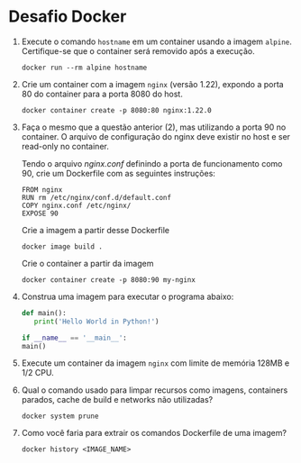 # Desafio Docker

1. Execute o comando `hostname` em um container usando a imagem `alpine`. Certifique-se que o container será removido após a execução.

   ```
   docker run --rm alpine hostname
   ```

2. Crie um container com a imagem `nginx` (versão 1.22), expondo a porta 80 do container para a porta 8080 do host.

   ```
   docker container create -p 8080:80 nginx:1.22.0
   ```

3. Faça o mesmo que a questão anterior (2), mas utilizando a porta 90 no container. O arquivo de configuração do nginx deve existir no host e ser read-only no container.
   
   Tendo o arquivo *nginx.conf* definindo a porta de funcionamento como 90, crie um Dockerfile com as seguintes instruções:
  
   ```
   FROM nginx
   RUN rm /etc/nginx/conf.d/default.conf
   COPY nginx.conf /etc/nginx/
   EXPOSE 90
   ```
   
   Crie a imagem a partir desse Dockerfile
  
   ```
   docker image build .
   ```
  
   Crie o container a partir da imagem
  
   ```
   docker container create -p 8080:90 my-nginx
   ```

4. Construa uma imagem para executar o programa abaixo:

   ```python
   def main():
      print('Hello World in Python!')

   if __name__ == '__main__':
   main()
   ```

5. Execute um container da imagem `nginx` com limite de memória 128MB e 1/2 CPU.

6. Qual o comando usado para limpar recursos como imagens, containers parados, cache de build e networks não utilizadas?

   ```
   docker system prune
   ```

7. Como você faria para extrair os comandos Dockerfile de uma imagem?
   
   ```
   docker history <IMAGE_NAME>
   ```
